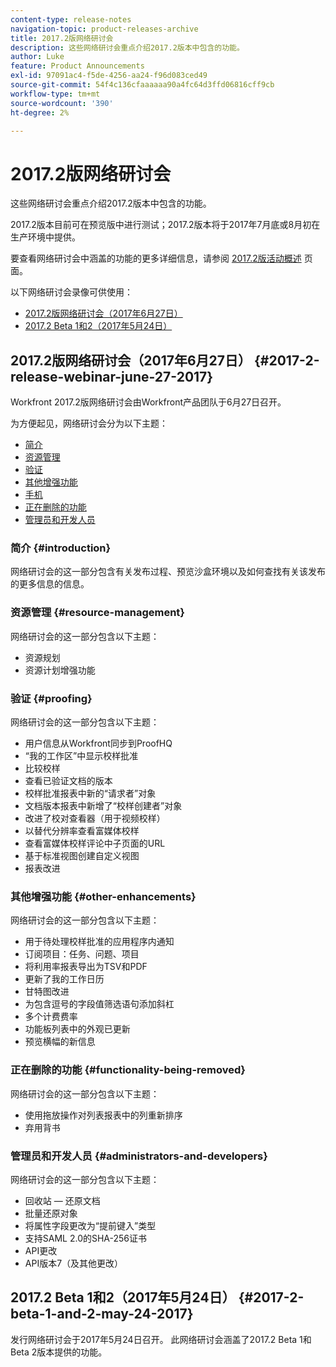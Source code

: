 ```yaml
---
content-type: release-notes
navigation-topic: product-releases-archive
title: 2017.2版网络研讨会
description: 这些网络研讨会重点介绍2017.2版本中包含的功能。
author: Luke
feature: Product Announcements
exl-id: 97091ac4-f5de-4256-aa24-f96d083ced49
source-git-commit: 54f4c136cfaaaaaa90a4fc64d3ffd06816cff9cb
workflow-type: tm+mt
source-wordcount: '390'
ht-degree: 2%

---
```


# 2017.2版网络研讨会

这些网络研讨会重点介绍2017.2版本中包含的功能。 

2017.2版本目前可在预览版中进行测试；2017.2版本将于2017年7月底或8月初在生产环境中提供。

要查看网络研讨会中涵盖的功能的更多详细信息，请参阅 [2017.2版活动概述](../../../../product-announcements/product-releases/quarterly-release-archive/2017.2-release-activity/2017.2-release-activity-overview.md) 页面。

以下网络研讨会录像可供使用：

* [2017.2版网络研讨会（2017年6月27日）](#2017-2-release-webinar-june-27-2017)
* [2017.2 Beta 1和2（2017年5月24日）](#2017-2-beta-1-and-2-may-24-2017)

## 2017.2版网络研讨会（2017年6月27日） {#2017-2-release-webinar-june-27-2017}

Workfront 2017.2版网络研讨会由Workfront产品团队于6月27日召开。  

为方便起见，网络研讨会分为以下主题：

* [简介](#introduction)
* [资源管理](#resource-management)
* [验证](#proofing)
* [其他增强功能](#other-enhancements)
* [手机](#mobile)
* [正在删除的功能](#functionality-being-removed)
* [管理员和开发人员](#administrators-and-developers)

### 简介 {#introduction}

网络研讨会的这一部分包含有关发布过程、预览沙盒环境以及如何查找有关该发布的更多信息的信息。

### 资源管理 {#resource-management}

网络研讨会的这一部分包含以下主题：

* 资源规划
* 资源计划增强功能

### 验证 {#proofing}

网络研讨会的这一部分包含以下主题：

* 用户信息从Workfront同步到ProofHQ
* “我的工作区”中显示校样批准
* 比较校样
* 查看已验证文档的版本
* 校样批准报表中新的“请求者”对象
* 文档版本报表中新增了“校样创建者”对象
* 改进了校对查看器（用于视频校样）
* 以替代分辨率查看富媒体校样
* 查看富媒体校样评论中子页面的URL
* 基于标准视图创建自定义视图
* 报表改进

### 其他增强功能 {#other-enhancements}

网络研讨会的这一部分包含以下主题：

* 用于待处理校样批准的应用程序内通知
* 订阅项目：任务、问题、项目
* 将利用率报表导出为TSV和PDF
* 更新了我的工作日历
* 甘特图改进
* 为包含逗号的字段值筛选语句添加斜杠
* 多个计费费率
* 功能板列表中的外观已更新
* 预览横幅的新信息

### 正在删除的功能 {#functionality-being-removed}

网络研讨会的这一部分包含以下主题：

* 使用拖放操作对列表报表中的列重新排序
* 弃用背书

### 管理员和开发人员 {#administrators-and-developers}

网络研讨会的这一部分包含以下主题：

* 回收站 — 还原文档
* 批量还原对象
* 将属性字段更改为“提前键入”类型
* 支持SAML 2.0的SHA-256证书
* API更改
* API版本7（及其他更改）

## 2017.2 Beta 1和2（2017年5月24日） {#2017-2-beta-1-and-2-may-24-2017}

发行网络研讨会于2017年5月24日召开。 此网络研讨会涵盖了2017.2 Beta 1和Beta 2版本提供的功能。
